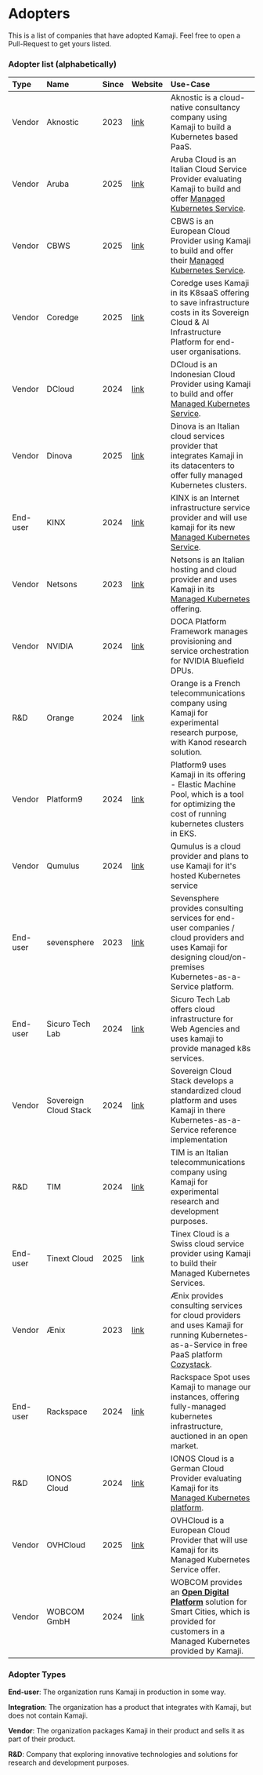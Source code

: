 # Adopters

This is a list of companies that have adopted Kamaji.
Feel free to open a Pull-Request to get yours listed.

### Adopter list (alphabetically)

| Type | Name | Since | Website | Use-Case |
|:-|:-|:-|:-|:-|
| Vendor | Aknostic | 2023 | [link](https://aknostic.com) | Aknostic is a cloud-native consultancy company using Kamaji to build a Kubernetes based PaaS. |
| Vendor | Aruba | 2025 | [link](https://www.arubacloud.com/) | Aruba Cloud is an Italian Cloud Service Provider evaluating Kamaji to build and offer [Managed Kubernetes Service](https://my.arubacloud.com). |
| Vendor | CBWS | 2025 | [link](https://cbws.nl) | CBWS is an European Cloud Provider using Kamaji to build and offer their [Managed Kubernetes Service](https://cbws.nl/cloud/kubernetes/). |
| Vendor | Coredge | 2025 | [link](https://coredge.io/) | Coredge uses Kamaji in its K8saaS offering to save infrastructure costs in its Sovereign Cloud & AI Infrastructure Platform for end-user organisations. |
| Vendor | DCloud | 2024 | [link](https://dcloud.co.id) | DCloud is an Indonesian Cloud Provider using Kamaji to build and offer [Managed Kubernetes Service](https://dcloud.co.id/dkubes.html). |
| Vendor | Dinova | 2025 | [link](https://dinova.one/) | Dinova is an Italian cloud services provider that integrates Kamaji in its datacenters to offer fully managed Kubernetes clusters. |
| End-user | KINX | 2024 | [link](https://kinx.net/?lang=en) | KINX is an Internet infrastructure service provider and will use kamaji for its new [Managed Kubernetes Service](https://kinx.net/service/cloud/kubernetes/intro/?lang=en). |
| Vendor | Netsons | 2023 | [link](https://www.netsons.com) | Netsons is an Italian hosting and cloud provider and uses Kamaji in its [Managed Kubernetes](https://www.netsons.com/kubernetes) offering. |
| Vendor | NVIDIA | 2024 | [link](https://github.com/NVIDIA/doca-platform) | DOCA Platform Framework manages provisioning and service orchestration for NVIDIA Bluefield DPUs. |
| R&D | Orange | 2024 | [link](https://gitlab.com/Orange-OpenSource/kanod) | Orange is a French telecommunications company using Kamaji for experimental research purpose, with Kanod research solution. |
| Vendor | Platform9 | 2024 | [link](https://elasticmachinepool.com) | Platform9 uses Kamaji in its offering - Elastic Machine Pool, which is a tool for optimizing the cost of running kubernetes clusters in EKS. |
| Vendor | Qumulus | 2024 | [link](https://www.qumulus.io) | Qumulus is a cloud provider and plans to use Kamaji for it's hosted Kubernetes service |
| End-user | sevensphere | 2023 | [link](https://www.sevensphere.io) | Sevensphere provides consulting services for end-user companies / cloud providers and uses Kamaji for designing cloud/on-premises Kubernetes-as-a-Service platform. |
| End-user | Sicuro Tech Lab | 2024 | [link](https://sicurotechlab.it/) | Sicuro Tech Lab offers cloud infrastructure for Web Agencies and uses kamaji to provide managed k8s services. |
| Vendor | Sovereign Cloud Stack | 2024 | [link](https://sovereigncloudstack.org) | Sovereign Cloud Stack develops a standardized cloud platform and uses Kamaji in there Kubernetes-as-a-Service reference implementation |
| R&D | TIM | 2024 | [link](https://www.gruppotim.it) | TIM is an Italian telecommunications company using Kamaji for experimental research and development purposes. |
| End-user | Tinext Cloud | 2025 | [link](https://cloud.tinext.com) | Tinex Cloud is a Swiss cloud service provider using Kamaji to build their Managed Kubernetes Services. |
| Vendor | Ænix | 2023 | [link](https://aenix.io/) | Ænix provides consulting services for cloud providers and uses Kamaji for running Kubernetes-as-a-Service in free PaaS platform [Cozystack](https://cozystack.io). |
| End-user | Rackspace | 2024 | [link](https://spot.rackspace.com/) | Rackspace Spot uses Kamaji to manage our instances, offering fully-managed kubernetes infrastructure, auctioned in an open market. |
| R&D | IONOS Cloud | 2024 | [link](https://cloud.ionos.com/) | IONOS Cloud is a German Cloud Provider evaluating Kamaji for its [Managed Kubernetes platform](https://cloud.ionos.com/managed/kubernetes). |
| Vendor | OVHCloud | 2025 | [link](https://www.ovhcloud.com/) | OVHCloud is a European Cloud Provider that will use Kamaji for its Managed Kubernetes Service offer. |
| Vendor | WOBCOM GmbH | 2024 | [link](https://www.wobcom.de/) | WOBCOM provides an [**Open Digital Platform**](https://www.wobcom.de/geschaeftskunden/odp/) solution for Smart Cities, which is provided for customers in a Managed Kubernetes provided by Kamaji. |

### Adopter Types

**End-user**: The organization runs Kamaji in production in some way.

**Integration**: The organization has a product that integrates with Kamaji, but does not contain Kamaji.

**Vendor**: The organization packages Kamaji in their product and sells it as part of their product.

**R&D**: Company that exploring innovative technologies  and solutions for research and development purposes.
